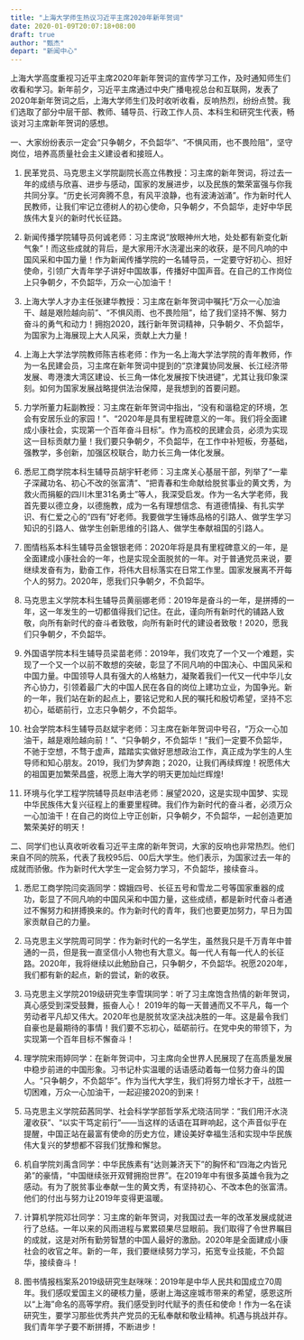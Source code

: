 ```yaml
---
title: "上海大学师生热议习近平主席2020年新年贺词"
date: 2020-01-09T20:07:18+08:00
draft: true
author: "甄杰"
depart: "新闻中心"
---
```

上海大学高度重视习近平主席2020年新年贺词的宣传学习工作，及时通知师生们收看和学习。新年前夕，习近平主席通过中央广播电视总台和互联网，发表了2020年新年贺词之后，上海大学师生们及时收听收看，反响热烈，纷纷点赞。我们选取了部分中层干部、教师、辅导员、行政工作人员、本科生和研究生代表，畅谈对习主席新年贺词的感想。

一、大家纷纷表示一定会“只争朝夕，不负韶华”、“不惧风雨，也不畏险阻”，坚守岗位，培养高质量社会主义建设者和接班人。

1. 民革党员、马克思主义学院副院长高立伟教授：习主席的新年贺词，将过去一年的成绩与欣喜、进步与感动，国家的发展进步，以及民族的繁荣富强与你我共同分享。“历史长河奔腾不息，有风平浪静，也有波涛汹涌”。作为新时代人民教师，让我们牢记立德树人的初心使命，只争朝夕，不负韶华，走好中华民族伟大复兴的新时代长征路。

2. 新闻传播学院辅导员何诚老师：习主席说“放眼神州大地，处处都有新变化新气象”！而这些成就的背后，是大家用汗水浇灌出来的收获，是不同凡响的中国风采和中国力量！作为新闻传播学院的一名辅导员，一定要守好初心、担好使命，引领广大青年学子讲好中国故事，传播好中国声音。在自己的工作岗位上只争朝夕，不负韶华，万众一心加油干！

3. 上海大学人才办主任张建华教授：习主席在新年贺词中嘱托“万众一心加油干、越是艰险越向前”、“不惧风雨、也不畏险阻”，给了我们坚持不懈、努力奋斗的勇气和动力！拥抱2020，践行新年贺词精神，只争朝夕、不负韶华，为国家为上海展现上大人风采，贡献上大力量！

4. 上海上大学法学院教师陈吉栋老师：作为一名上海大学法学院的青年教师，作为一名民建会员，习主席在新年贺词中提到的“京津冀协同发展、长江经济带发展、粤港澳大湾区建设、长三角一体化发展按下快进键”，尤其让我印象深刻。如何为国家发展战略提供法治保障，是我想到的首要问题。

5. 力学所董力耘副教授：习主席在新年贺词中指出，“没有和谐稳定的环境，怎会有安居乐业的家园！”、“2020年是具有里程碑意义的一年。我们将全面建成小康社会，实现第一个百年奋斗目标”。作为高校的民建会员，必须为实现这一目标贡献力量！我们要只争朝夕，不负韶华，在工作中补短板，夯基础，强教学，多创新，加强区校联合，助力长三角一体化发展。

6. 悉尼工商学院本科生辅导员胡宇轩老师：习主席关心基层干部，列举了“一辈子深藏功名、初心不改的张富清”、“把青春和生命献给脱贫事业的黄文秀，为救火而捐躯的四川木里31名勇士”等人，我深受启发。作为一名大学老师，我首先要以德立身，以德施教，成为一名有理想信念、有道德情操、有扎实学识、有仁爱之心的“四有”好老师。我要做学生锤炼品格的引路人、做学生学习知识的引路人、做学生创新思维的引路人、做学生奉献祖国的引路人。

7. 图情档系本科生辅导员金银银老师：2020年将是具有里程碑意义的一年，是全面建成小康社会的一年，也是实现全面脱贫的一年。对于普通党员来说，要继续发奋有为，勤奋工作，将伟大目标落实在日常工作里。国家发展离不开每个人的努力。2020年，愿我们只争朝夕，不负韶华。

8. 马克思主义学院本科生辅导员黄丽娜老师：2019年是奋斗的一年，是拼搏的一年，这一年发生的一切都值得我们记住。在此，谨向所有新时代的铺路人致敬，向所有新时代的奋斗者致敬，向所有新时代的建设者致敬！2020，愿我们只争朝夕，不负韶华。

9. 外国语学院本科生辅导员梁苗老师：2019年，我们攻克了一个又一个难题，实现了一个又一个以前不敢想的突破，彰显了不同凡响的中国决心、中国风采和中国力量。中国领导人具有强大的人格魅力，凝聚着我们一代又一代中华儿女齐心协力，引领着最广大的中国人民在各自的岗位上建功立业，为国争光。新的一年，我们站在新的起点上，要铭记党和人民的嘱托和殷切希望，坚持不忘初心，砥砺前行，立志只争朝夕，不负韶华。

10. 社会学院本科生辅导员赵斌宇老师：习主席在新年贺词中号召，“万众一心加油干，越是艰险越向前！”、“只争朝夕，不负韶华！”我们一定要不负韶华，不驰于空想，不骛于虚声，踏踏实实做好思想政治工作，真正成为学生的人生导师和知心朋友。2019，我们为梦奔跑；2020，让我们再续辉煌！祝愿伟大的祖国更加繁荣昌盛，祝愿上海大学的明天更加灿烂辉煌!

11. 环境与化学工程学院辅导员赵申洁老师：展望2020，这是实现中国梦、实现中华民族伟大复兴征程上的重要里程碑。我们作为新时代的奋斗者，必须万众一心加油干！在自己的岗位上守正创新，只争朝夕，不负韶华，一起创造更加繁荣美好的明天！

二、同学们也认真收听收看习近平主席的新年贺词，大家的反响也非常热烈。他们来自不同的院系，代表了我校95后、00后大学生。他们表示，为国家过去一年的成就而骄傲。作为新时代大学生一定会努力学习，不负韶华，接续奋斗。

1. 悉尼工商学院闫奕涵同学：嫦娥四号、长征五号和雪龙二号等国家重器的成功，彰显了不同凡响的中国风采和中国力量，这些成绩，都是新时代奋斗者通过不懈努力和拼搏换来的。作为新时代的青年，我们也要更加努力，早日为国家贡献自己的力量。

2. 马克思主义学院周可同学：作为新时代的一名学生，虽然我只是千万青年中普通的一员，但是我一直坚信小人物也有大意义。每一代人有每一代人的长征路。2020年，我将继续以此勉励自己，只争朝夕，不负韶华。祝愿2020年，我们都有新的起点，新的尝试，新的收获。

3. 马克思主义学院2019级研究生李雪琪同学：听了习主席饱含热情的新年贺词，真心感受到深受鼓舞，振奋人心！ 2019年的每一天普通而又不平凡，每一个劳动者平凡却又伟大。2020年也是脱贫攻坚决战决胜的一年。这是最令我们自豪也是最期待的事情！我们要不忘初心，砥砺前行。在党中央的带领下，为实现第一个百年目标不懈奋斗！

4. 理学院宋雨婷同学：在新年贺词中，习主席向全世界人民展现了在高质量发展中稳步前进的中国形象。习书记朴实温暖的话语感动着每一位努力奋斗的国人。“只争朝夕，不负韶华”。作为当代大学生，我们将努力增长才干，战胜一切困难，万众一心加油干，一起迎接2020的到来！

5. 马克思主义学院茹茜同学、社会科学学部哲学系尤晓洁同学：“我们用汗水浇灌收获”、“以实干笃定前行”——当这样的话语在耳畔响起，这个声音似乎在提醒，中国正站在最富有使命的历史方位，建设美好幸福生活和实现中华民族伟大复兴的梦想都不容我们犹豫和懈怠。

6. 机自学院刘禹含同学：中华民族素有“达则兼济天下”的胸怀和“四海之内皆兄弟”的豪情，“中国继续张开双臂拥抱世界”。在2019年中有很多英雄令我为之感动。有为了脱贫事业奉献一生的黄文秀，有坚持初心、不改本色的张富清。他们的付出与努力让2019年变得更温暖。

7. 计算机学院邓壮同学：习主席的新年贺词，对我国过去一年的改革发展成就进行了总结。一年以来的风雨进程与累累硕果尽显眼前。我们取得了令世界瞩目的成就，这是对所有勤劳智慧的中国人最好的激励。2020年是全面建成小康社会的收官之年。新的一年，我们要继续努力学习，拓宽专业技能，不负韶华，接续奋斗！

8. 图书情报档案系2019级研究生赵咪咪：2019年是中华人民共和国成立70周年。我们感叹爱国主义的硬核力量，感谢上海这座城市带来的希望，感恩这所以“上海”命名的高等学府。我们感受到时代赋予的责任和使命！作为一名在读研究生，要学习那些优秀共产党员的无私奉献和敬业精神。机遇与挑战并存。我们青年学子要不断拼搏，不断进步！
